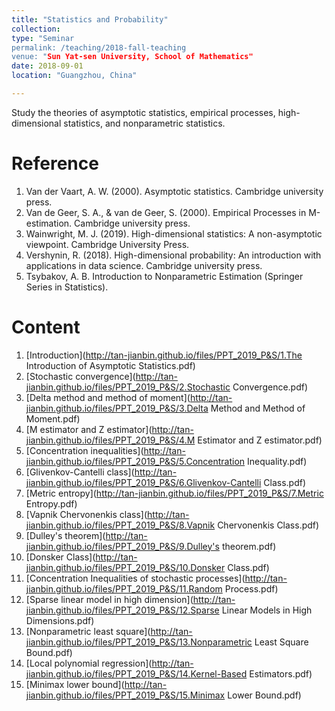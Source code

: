 ```yaml
---
title: "Statistics and Probability"
collection: 
type: "Seminar
permalink: /teaching/2018-fall-teaching
venue: "Sun Yat-sen University, School of Mathematics"
date: 2018-09-01
location: "Guangzhou, China"

---         
```


Study the theories of asymptotic statistics, empirical processes, high-dimensional statistics, and nonparametric statistics.

Reference
======

1. Van der Vaart, A. W. (2000). Asymptotic statistics. Cambridge university press.
2. Van de Geer, S. A., & van de Geer, S. (2000). Empirical Processes in M-estimation. Cambridge university press.
3. Wainwright, M. J. (2019). High-dimensional statistics: A non-asymptotic viewpoint. Cambridge University Press.
4. Vershynin, R. (2018). High-dimensional probability: An introduction with applications in data science. Cambridge university press.
5. Tsybakov, A. B. Introduction to Nonparametric Estimation (Springer Series in Statistics).

Content 
======
1. [Introduction](http://tan-jianbin.github.io/files/PPT_2019_P&S/1.The Introduction of Asymptotic Statistics.pdf)
2. [Stochastic convergence](http://tan-jianbin.github.io/files/PPT_2019_P&S/2.Stochastic Convergence.pdf)
3. [Delta method and method of moment](http://tan-jianbin.github.io/files/PPT_2019_P&S/3.Delta Method and Method of Moment.pdf)
4. [M estimator and Z estimator](http://tan-jianbin.github.io/files/PPT_2019_P&S/4.M Estimator and Z estimator.pdf)
5. [Concentration inequalities](http://tan-jianbin.github.io/files/PPT_2019_P&S/5.Concentration Inequality.pdf)
6. [Glivenkov-Cantelli class](http://tan-jianbin.github.io/files/PPT_2019_P&S/6.Glivenkov-Cantelli Class.pdf)
7. [Metric entropy](http://tan-jianbin.github.io/files/PPT_2019_P&S/7.Metric Entropy.pdf)
8. [Vapnik Chervonenkis class](http://tan-jianbin.github.io/files/PPT_2019_P&S/8.Vapnik Chervonenkis Class.pdf)
9. [Dulley's theorem](http://tan-jianbin.github.io/files/PPT_2019_P&S/9.Dulley's theorem.pdf)
10. [Donsker Class](http://tan-jianbin.github.io/files/PPT_2019_P&S/10.Donsker Class.pdf)
11. [Concentration Inequalities of stochastic processes](http://tan-jianbin.github.io/files/PPT_2019_P&S/11.Random Process.pdf)
12. [Sparse linear model in high dimension](http://tan-jianbin.github.io/files/PPT_2019_P&S/12.Sparse Linear Models in High Dimensions.pdf)
13. [Nonparametric least square](http://tan-jianbin.github.io/files/PPT_2019_P&S/13.Nonparametric Least Square Bound.pdf)
14. [Local polynomial regression](http://tan-jianbin.github.io/files/PPT_2019_P&S/14.Kernel-Based Estimators.pdf)
15. [Minimax lower bound](http://tan-jianbin.github.io/files/PPT_2019_P&S/15.Minimax Lower Bound.pdf)
